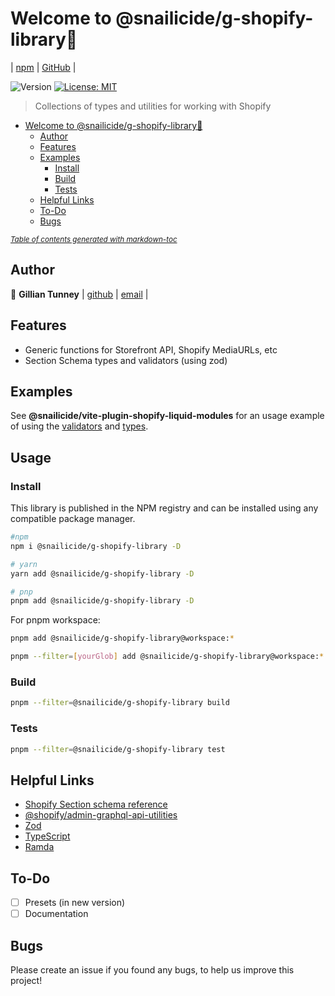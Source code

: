 # Welcome to @snailicide/g-shopify-library👋

| [npm](https://www.npmjs.com/package/@snailicide/g-shopify-library) | [GitHub](https://github.com/gbtunney/shopify-monorepo/tree/main/packages/g-shopify-library) |

<p>
  <img alt="Version" src="https://img.shields.io/badge/version-0.2.0-blue.svg?cacheSeconds=2592000" />
  <a href="#" target="_blank">
    <img alt="License: MIT" src="https://img.shields.io/badge/License-MIT-yellow.svg" />
  </a>
</p>

> Collections of types and utilities for working with Shopify

-   [Welcome to @snailicide/g-shopify-library👋](#welcome-to--snailicide-g-shopify-library--)
    -   [Author](#author)
    -   [Features](#features)
    -   [Examples](#examples)
        -   [Install](#install)
        -   [Build](#build)
        -   [Tests](#tests)
    -   [Helpful Links](#helpful-links)
    -   [To-Do](#to-do)
    -   [Bugs](#bugs)

<small><i><a href='http://ecotrust-canada.github.io/markdown-toc/'>Table of contents generated with markdown-toc</a></i></small>

## Author

👤 **Gillian Tunney** | [github](https://github.com/gbtunney) | [email](mailto:gbtunney@mac.com) |

## Features

-   Generic functions for Storefront API, Shopify MediaURLs, etc
-   Section Schema types and validators (using zod)

## Examples

See **@snailicide/vite-plugin-shopify-liquid-modules** for an usage example of using the [validators](./../vite-plugin-shopify-liquid-modules/example_modules/gbt-curator/schema.ts) and [types](./../vite-plugin-shopify-liquid-modules/example_modules/gbt-curator/settings.ts).

## Usage

### Install

This library is published in the NPM registry and can be installed using any compatible package manager.

```bash
#npm
npm i @snailicide/g-shopify-library -D

# yarn
yarn add @snailicide/g-shopify-library -D

# pnp
pnpm add @snailicide/g-shopify-library -D
```

For pnpm workspace:

```sh
pnpm add @snailicide/g-shopify-library@workspace:*

pnpm --filter=[yourGlob] add @snailicide/g-shopify-library@workspace:*
```

### Build

```sh
pnpm --filter=@snailicide/g-shopify-library build
```

### Tests

```sh
pnpm --filter=@snailicide/g-shopify-library test
```

## Helpful Links

-   [Shopify Section schema reference](https://shopify.dev/themes/architecture/sections/section-schema)
-   [@shopify/admin-graphql-api-utilities](https://www.npmjs.com/package/@shopify/admin-graphql-api-utilities)
-   [Zod](https://zod.dev/)
-   [TypeScript](https://www.typescriptlang.org)
-   [Ramda](https://ramdajs.com/docs)

## To-Do

-   [ ] Presets (in new version)
-   [ ] Documentation

## Bugs

Please create an issue if you found any bugs, to help us improve this project!
